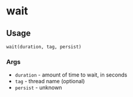 # wait

## Usage

`wait(duration, tag, persist)`

### Args

- `duration` - amount of time to wait, in seconds
- `tag` - thread name (optional)
- `persist` - unknown
